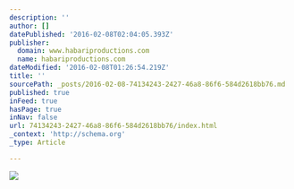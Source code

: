 ```yaml
---
description: ''
author: []
datePublished: '2016-02-08T02:04:05.393Z'
publisher:
  domain: www.habariproductions.com
  name: habariproductions.com
dateModified: '2016-02-08T01:26:54.219Z'
title: ''
sourcePath: _posts/2016-02-08-74134243-2427-46a8-86f6-584d2618bb76.md
published: true
inFeed: true
hasPage: true
inNav: false
url: 74134243-2427-46a8-86f6-584d2618bb76/index.html
_context: 'http://schema.org'
_type: Article

---
```

![](http://static1.squarespace.com/static/544eaaf7e4b0f3ba72f273b4/545805eae4b0c42e0d7a26a2/56593eeee4b09e25855241bb/1452149548118/Maasai+Warrior+2.jpg?format=750w)